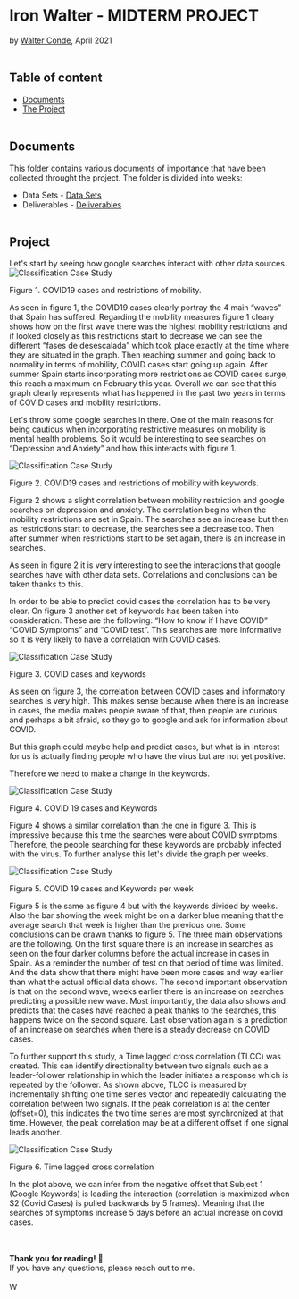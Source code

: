 # Iron Walter - MIDTERM PROJECT
by [Walter Conde](https://github.com/Wcondevidal), April 2021
<br/><br/>
## Table of content

- [Documents](https://github.com/wcondevidal/ironwalter/blob/main/README.md#documents)
- [The Project](https://github.com/wcondevidal/ironwalter/blob/main/README.md#projects)
<br/><br/>
## Documents
This folder contains various documents of importance that have been collected throught the project.
The folder is divided into weeks:
 - Data Sets - [Data Sets](https://github.com/wcondevidal/IronWalter/tree/main/Projects/Midterm/Data%20Sets)
 - Deliverables - [Deliverables](https://github.com/wcondevidal/IronWalter/tree/main/Projects/Midterm/Deliverables)
<br/><br/>
## Project

Let's start by seeing how google searches interact with other data sources. 
![Classification Case Study](https://github.com/wcondevidal/IronWalter/blob/main/Projects/Midterm/Deliverables/Screen%20Shot%202021-07-03%20at%2000.20.53.png)

Figure 1. COVID19 cases and restrictions of mobility.

As seen in figure 1, the COVID19 cases clearly portray the 4 main “waves” that Spain has suffered. Regarding the mobility measures figure 1 cleary shows how on the first wave there was the highest mobility restrictions and if looked closely as this restrictions start to decrease we can see the different “fases de desescalada” which took place exactly at the time where they are situated in the graph. Then reaching summer and going back to normality in terms of mobility, COVID cases start going up again. After summer Spain starts incorporating more restrictions as COVID cases surge, this reach a maximum on February this year. Overall we can see that this graph clearly represents what has happened in the past two years in terms of COVID cases and mobility restrictions.

Let's throw some google searches in there. One of the main reasons for being cautious when incorporating restrictive measures on mobility is mental health problems. So it would be interesting to see searches on “Depression and Anxiety” and how this interacts with figure 1. 

![Classification Case Study](https://github.com/wcondevidal/IronWalter/blob/main/Projects/Midterm/Deliverables/Screen%20Shot%202021-07-03%20at%2000.21.11.png)

Figure 2. COVID19 cases and restrictions of mobility with keywords. 

Figure 2 shows a slight correlation between mobility restriction and google searches on depression and anxiety. The correlation begins when the mobility 
restrictions are set in Spain. The searches see an increase but then as restrictions start to decrease, the searches see a decrease too. Then after summer when restrictions start to be set again, there is an increase in searches.

As seen in figure 2 it is very interesting to see the interactions that google searches have with other data sets. Correlations and conclusions can be taken thanks to this. 

In order to be able to predict covid cases the correlation has to be very clear. On figure 3 another set of keywords has been taken into consideration. These are the following: “How to know if I have COVID” “COVID Symptoms” and “COVID test”. This searches are more informative so it is very likely to have a correlation with COVID cases. 

![Classification Case Study](https://github.com/wcondevidal/IronWalter/blob/main/Projects/Midterm/Deliverables/Screen%20Shot%202021-07-03%20at%2000.21.29.png)

Figure 3. COVID cases and keywords

As seen on figure 3, the correlation between COVID cases and informatory searches is very high. This makes sense because when there is an increase in cases, the media makes people aware of that, then people are curious and perhaps a bit afraid, so they go to google and ask for information about COVID. 

But this graph could maybe help and predict cases, but what is in interest for us is actually finding people who have the virus but are not yet positive. 

Therefore we need to make a change in the keywords. 

![Classification Case Study](https://github.com/wcondevidal/IronWalter/blob/main/Projects/Midterm/Deliverables/Screen%20Shot%202021-07-03%20at%2000.21.40.png)

Figure 4. COVID 19 cases and Keywords

Figure 4 shows a similar correlation than the one in figure 3. This is impressive because this time the searches were about COVID symptoms. Therefore, the people searching for these keywords are probably infected with the virus. To further analyse this let's divide the graph per weeks. 

![Classification Case Study](https://github.com/wcondevidal/IronWalter/blob/main/Projects/Midterm/Deliverables/Screen%20Shot%202021-07-03%20at%2000.21.59.png)

Figure 5. COVID 19 cases and Keywords per week

Figure 5 is the same as figure 4 but with the keywords divided by weeks. Also the bar showing the week might be on a darker blue meaning that the average search that week is higher than the previous one. Some conclusions can be drawn thanks to figure 5. The three main observations are the following. On the first square there is an increase in searches as seen on the four darker columns before the actual increase in cases in Spain. As a reminder the number of test on that period of time was limited. And the data show that there might have been more cases and way earlier than what the actual official data shows. The second important observation is that on the second wave, weeks earlier there is an increase on searches predicting a possible new wave. Most importantly, the data also shows and predicts that the cases have reached a peak thanks to the searches, this happens twice on the second square. Last observation again is a prediction of an increase on searches when there is a steady decrease on COVID cases. 

To further support this study, a Time lagged cross correlation (TLCC) was created. This can identify directionality between two signals such as a leader-follower relationship in which the leader initiates a response which is repeated by the follower. 
As shown above, TLCC is measured by incrementally shifting one time series vector and repeatedly calculating the correlation between two signals. If the peak correlation is at the center (offset=0), this indicates the two time series are most synchronized at that time. However, the peak correlation may be at a different offset if one signal leads another.

![Classification Case Study](https://github.com/wcondevidal/IronWalter/blob/main/Projects/Midterm/Deliverables/Screen%20Shot%202021-07-03%20at%2000.22.09.png)

Figure 6. Time lagged cross correlation

In the plot above, we can infer from the negative offset that Subject 1 (Google Keywords) is leading the interaction (correlation is maximized when S2 (Covid Cases) is pulled backwards by 5 frames). Meaning that the searches of symptoms increase 5 days before an actual increase on covid cases. 

<br/><br/>
**Thank you for reading!** 📔 <br/>
If you have any questions, please reach out to me.<br/><br/>
W
